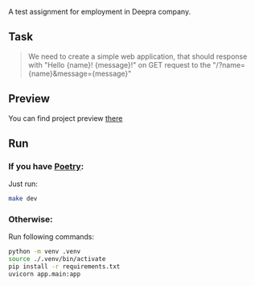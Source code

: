 A test assignment for employment in Deepra company.

## Task

> We need to create a simple web application, that should response with "Hello {name}! {message}!" on GET request to the "/?name={name}&message={message}"

## Preview

You can find project preview [there](https://deepratestass-1-c6825783.deta.app/?name=Rekruto&message=Давай%20дружить!)

## Run

### If you have [Poetry](https://python-poetry.org):

Just run:

```bash
make dev
```

### Otherwise:

Run following commands:

```bash
python -m venv .venv
source ./.venv/bin/activate
pip install -r requirements.txt
uvicorn app.main:app
```
